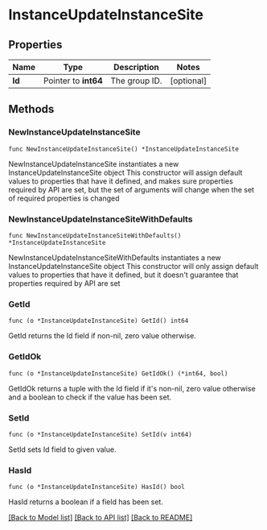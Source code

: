 # InstanceUpdateInstanceSite

## Properties

Name | Type | Description | Notes
------------ | ------------- | ------------- | -------------
**Id** | Pointer to **int64** | The group ID. | [optional] 

## Methods

### NewInstanceUpdateInstanceSite

`func NewInstanceUpdateInstanceSite() *InstanceUpdateInstanceSite`

NewInstanceUpdateInstanceSite instantiates a new InstanceUpdateInstanceSite object
This constructor will assign default values to properties that have it defined,
and makes sure properties required by API are set, but the set of arguments
will change when the set of required properties is changed

### NewInstanceUpdateInstanceSiteWithDefaults

`func NewInstanceUpdateInstanceSiteWithDefaults() *InstanceUpdateInstanceSite`

NewInstanceUpdateInstanceSiteWithDefaults instantiates a new InstanceUpdateInstanceSite object
This constructor will only assign default values to properties that have it defined,
but it doesn't guarantee that properties required by API are set

### GetId

`func (o *InstanceUpdateInstanceSite) GetId() int64`

GetId returns the Id field if non-nil, zero value otherwise.

### GetIdOk

`func (o *InstanceUpdateInstanceSite) GetIdOk() (*int64, bool)`

GetIdOk returns a tuple with the Id field if it's non-nil, zero value otherwise
and a boolean to check if the value has been set.

### SetId

`func (o *InstanceUpdateInstanceSite) SetId(v int64)`

SetId sets Id field to given value.

### HasId

`func (o *InstanceUpdateInstanceSite) HasId() bool`

HasId returns a boolean if a field has been set.


[[Back to Model list]](../README.md#documentation-for-models) [[Back to API list]](../README.md#documentation-for-api-endpoints) [[Back to README]](../README.md)


